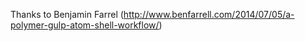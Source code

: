 Thanks to Benjamin Farrel (http://www.benfarrell.com/2014/07/05/a-polymer-gulp-atom-shell-workflow/)
